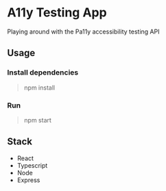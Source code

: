 # A11y Testing App

Playing around with the Pa11y accessibility testing API

## Usage
### Install dependencies 
> npm install

### Run
> npm start

## Stack
- React
- Typescript
- Node
- Express